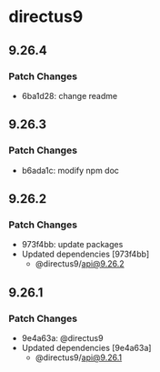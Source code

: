 # directus9

## 9.26.4

### Patch Changes

- 6ba1d28: change readme

## 9.26.3

### Patch Changes

- b6ada1c: modify npm doc

## 9.26.2

### Patch Changes

- 973f4bb: update packages
- Updated dependencies [973f4bb]
  - @directus9/api@9.26.2

## 9.26.1

### Patch Changes

- 9e4a63a: @directus9
- Updated dependencies [9e4a63a]
  - @directus9/api@9.26.1

